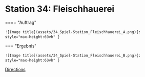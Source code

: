 
# Station 34: Fleischhauerei


===+ "Auftrag"

    ![Image title](assets/34_Spiel-Station_Fleischhauerei_A.png){: style="max-height:60vh" }


=== "Ergebnis"

    ![Image title](assets/34_Spiel-Station_Fleischhauerei_B.png){: style="max-height:60vh" }


[Directions](https://www.google.com/maps/dir/?api=1&travelmode=walking&destination=47.7964996,13.0238548)
